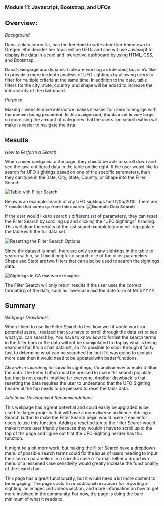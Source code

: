 ###  Module 11: Javascript, Bootstrap, and UFOs

## Overview: 

*Background* 

Dana, a data journalist, has the freedom to write about her hometown in Oregon. She decides her topic will be UFOs and she will use Javascipt to display the data in a cool and interactive dashboard by using HTML, CSS, and Bootstrap.

Dana’s webpage and dynamic table are working as intended, but she’d like to provide a more in-depth analysis of UFO sightings by allowing users to filter for multiple criteria at the same time. In addition to the date, table filters for the city, state, country, and shape will be added to increase the interactivity of the dashboard.

*Purpose* 

Making a website more interactive makes it easier for users to engage with the content being presented. In this assignment, the data set is very large so increasing the amount of categories that the users can search within wil make is easier to navigate the data. 

## Results

*How to Perform a Search* 

When a user navigates to the page, they should be able to scroll down and see the raw, unfiltered data in the table on the right. If the user would like to search for UFO sightings based on one of the specific parameters, then they can type in the Date, City, State, Country, or Shape into the Filter Search. 

![Table with Filter Search](https://user-images.githubusercontent.com/102566199/176560955-8e912672-1835-4b1b-963c-27cb00eb92d9.png)


Below is an example search of any UFO sightings for 01/05/2010. There are 7 results that come up from this search. 
![Example Date Search](https://user-images.githubusercontent.com/102566199/176562107-2eb0ab45-3120-43ba-a720-8e21b460d5ec.png)

If the user would like to search a different set of parameters, they can reset the Filter Search by scrolling up and clicking the "UFO Sightings" heading. This will clear the results of the last search completely and will repopulate the table with the full data set. 

![Resetting the Filter Search Options](https://user-images.githubusercontent.com/102566199/176562536-1f11d3e8-d255-4dfa-ab78-fee51c3055c8.png)

Since the dataset is small, there are only so many sightings in the table to search within, so I find it helpful to search one of the other parameters. Shape and State are two filters that can also be used to search the sightings data. 

![Sightings in CA that were triangles](https://user-images.githubusercontent.com/102566199/176562767-94ea027d-f00b-46cf-b904-86b2678798ef.png)

The Filter Search will only return results if the user uses the correct formatting of the data, such as lowercase and the date form of M/D/YYYY. 

## Summary

*Webpage Drawbacks*

When I tried to use the Filter Search to test how well it would work for potential users, I realized that you have to scroll through the data set to see what you can search by. You have to know how to format the search terms in the filter bars or the data will not be manipulated to display what is being searched for. It's a small data set, so it's possible to scroll through it fairly fast to determine what can be searched for, but if it was going to contain more data then it would need to be updated with better functions.

Also when searching for specific sightings, it's unclear how to make it filter the data. The Enter button must be pressed to make the search populate, but that is not exactly intuitive for everyone. Another drawback is that resetting the data requires the user to understand that the UFO Sighting header at the top needs to be pressed to reset the table data. 

*Additional Development Recommendations*

This webpage has a great potential and could easily be upgraded to be used for larger projects that will have a more diverse audience. Adding a Search button to make the Filter Search begin would make it easier for users to use this function. Adding a reset button to the Filter Search would make it more user friendly because they wouldn't have to scroll up to the top of the page and figure out that the UFO Sighting header has this function. 

It might be a bit more work, but making the Filter Search have a dropdown menu of possible search terms could fix the issue of users needing to input their search parameters in a specific case or format. Either a dropdown menu or a lessened case sensitivity would greatly increase the functionality of the search bar. 

This page has a great functionality, but it would need a lot more content to be engaging. The page could have additional resources for reporting a sighting, an images and videos section, and more information on how to get more involved in the community. For now, the page is doing the bare minimum of what it needs to. 
